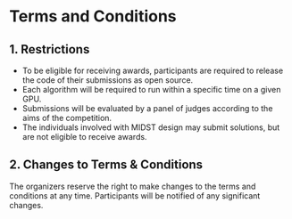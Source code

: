 # Terms and Conditions

## 1. Restrictions

- To be eligible for receiving awards, participants are required to release the code of their submissions as open source.
- Each algorithm will be required to run within a specific time on a given GPU.
- Submissions will be evaluated by a panel of judges according to the aims of the competition.
- The individuals involved with MIDST design may submit solutions, but are not eligible to receive awards.

## 2. Changes to Terms & Conditions

The organizers reserve the right to make changes to the terms and conditions at any time. Participants will be notified of any significant changes.
